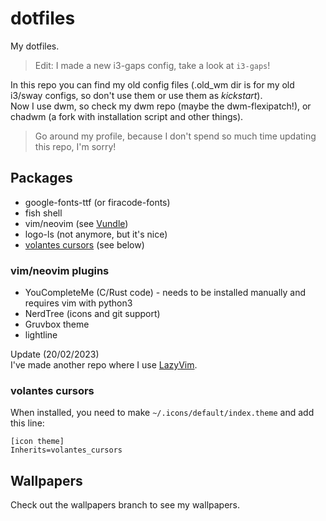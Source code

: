 # dotfiles
My dotfiles.

> Edit: I made a new i3-gaps config, take a look at `i3-gaps`!

In this repo you can find my old config files (.old_wm dir is for my old i3/sway configs, so don't use them or use them as *kickstart*).  
Now I use dwm, so check my dwm repo (maybe the dwm-flexipatch!), or chadwm (a fork with installation script and other things).

> Go around my profile, because I don't spend so much time updating this repo, I'm sorry!

## Packages
- google-fonts-ttf (or firacode-fonts)
- fish shell
- vim/neovim (see [Vundle](https://github.com/VundleVim/Vundle.vim))
- logo-ls (not anymore, but it's nice)
- [volantes cursors](https://github.com/varlesh/volantes-cursors) (see below)

### vim/neovim plugins
- YouCompleteMe (C/Rust code) - needs to be installed manually and requires vim with python3
- NerdTree (icons and git support)
- Gruvbox theme
- lightline

Update (20/02/2023)  
I've made another repo where I use [LazyVim](https://github.com/FrancescoXD/lazyvim-config).

### volantes cursors
When installed, you need to make `~/.icons/default/index.theme` and add this line:
```
[icon theme]
Inherits=volantes_cursors
```

## Wallpapers
Check out the wallpapers branch to see my wallpapers.

